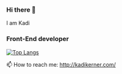 ### Hi there 👋

I am Kadi
### Front-End developer

[![Top Langs](https://github-readme-stats.vercel.app/api/top-langs/?username=punane06&layout=compact)](https://github.com/punane06)

📫 How to reach me: http://kadikerner.com/

